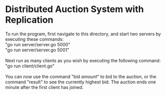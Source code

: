 # Distributed Auction System with Replication

To run the program, first navigate to this directory, and start two servers by executing these commands:\
    "go run server/server.go 5000"\
    "go run server/server.go 5001"\
\
Next run as many clients as you wish by executing the following command:\
    "go run client/client.go"\
\
You can now use the command "bid *amount*" to bid to the auction, or the command "result" to see the currently highest bid. The auction ends one minute after the first client has joined.